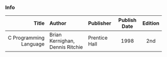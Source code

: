 ### Info

| Title | Author | Publisher | Publish Date | Edition |
| ----: | :---- | :---- | :----: | :----: | 
| C Programming Language | Brian Kernighan, Dennis Ritchie | Prentice Hall | 1998 | 2nd | 
